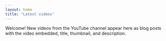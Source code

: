 ```yaml
---
layout: home
title: "Latest videos"
---
```

Welcome! New videos from the YouTube channel appear here as blog posts with the video embedded, title, thumbnail, and description.